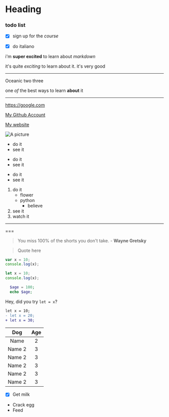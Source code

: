 # Heading

### todo list

- [x] sign up for the _course_

- [x] do italiano

i'm **super excited** to learn about _markdown_

it's quite _exciting_ to learn about it.
it's very good

---

Oceanic
two
three

one _of_ the best ways to learn **about** it

---

<https://google.com>

[My Github Account](https://github.com/s-khodjaev)

[My website][1]

[1]: https://github.com/s-khodjaev

![A picture](https://unsplash.it/500/500 'A good random picture')

- do it
- see it

* do it
* see it

- do it
- see it

1. do it
   - flower
   - python
     - believe
2. see it
3. watch it

---

===

> You miss 100% of the shorts you don't take. - **Wayne Gretsky**

> Quote here

```js
var x = 10;
console.log(x);
```

```javascript
let x = 10;
console.log(x);
```

```php
  $age = 100;
  echo $age;
```

Hey, did you try `let = x`?

```diff
let x = 10;
- let x = 20;
+ let x = 30;
```

|  Dog   | Age |
| :----: | :-: |
|  Name  |  2  |
| Name 2 |  3  |
| Name 2 |  3  |
| Name 2 |  3  |
| Name 2 |  3  |
| Name 2 |  3  |

- [x] Get milk
- Crack egg
- Feed

